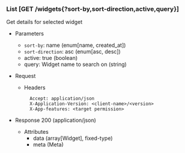 ### List [GET /widgets{?sort-by,sort-direction,active,query}]

Get details for selected widget

+ Parameters
    + `sort-by`: name (enum[name, created_at])
    + `sort-direction`: asc (enum[asc, desc])
    + active: true (boolean)
    + query: Widget name to search on (string)


+ Request
    + Headers
    
            Accept: application/json
            X-Application-Version: <client-name>/<version>
            X-App-features: <target permission>

+ Response 200 (application/json)
    + Attributes
        + data (array[Widget], fixed-type)
        + meta (Meta)

<!-- include(../error_responses.md) -->